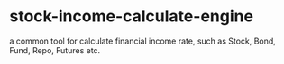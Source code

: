 # stock-income-calculate-engine
a common tool for calculate financial income rate, such as Stock, Bond, Fund, Repo, Futures etc.
